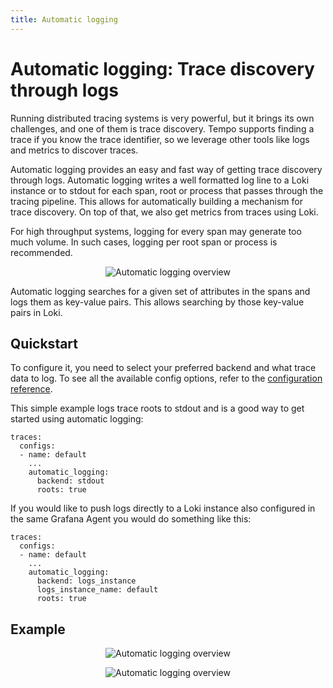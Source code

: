 ```yaml
---
title: Automatic logging
---
```


# Automatic logging: Trace discovery through logs

Running distributed tracing systems is very powerful, but it brings its own challenges,
and one of them is trace discovery.
Tempo supports finding a trace if you know the trace identifier,
so we leverage other tools like logs and metrics to discover traces.

Automatic logging provides an easy and fast way of getting trace discovery through logs.
Automatic logging writes a well formatted log line to a Loki instance or to stdout for each span, root or process that passes through the tracing pipeline.
This allows for automatically building a mechanism for trace discovery.
On top of that, we also get metrics from traces using Loki.

For high throughput systems, logging for every span may generate too much volume.
In such cases, logging per root span or process is recommended.

<p align="center"><img src="../automatic-logging.png" alt="Automatic logging overview"></p>

Automatic logging searches for a given set of attributes in the spans and logs them as key-value pairs.
This allows searching by those key-value pairs in Loki.

## Quickstart

To configure it, you need to select your preferred backend and what trace data to log.
To see all the available config options, refer to the [configuration reference](https://github.com/grafana/agent/blob/main/docs/configuration/traces-config.md).

This simple example logs trace roots to stdout and is a good way to get started using automatic logging:
```
traces:
  configs:
  - name: default
    ...
    automatic_logging:
      backend: stdout
      roots: true
```

If you would like to push logs directly to a Loki instance also configured in the same Grafana Agent you would do something like this:
```
traces:
  configs:
  - name: default
    ...
    automatic_logging:
      backend: logs_instance
      logs_instance_name: default
      roots: true
```

## Example

<p align="center"><img src="../automatic-logging-example-query.png" alt="Automatic logging overview"></p>
<p align="center"><img src="../automatic-logging-example-results.png" alt="Automatic logging overview"></p>
